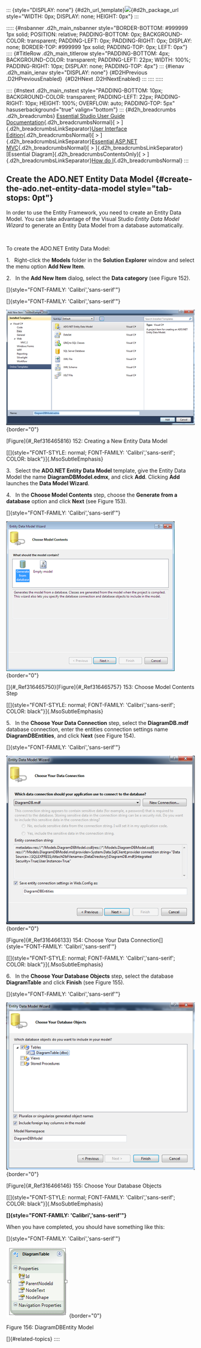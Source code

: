 ::: {style="DISPLAY: none"}
[](ms-xhelp:///?Id=d2h_url_template){#d2h_url_template}![](!package_url!){#d2h_package_url style="WIDTH: 0px; DISPLAY: none; HEIGHT: 0px"}
:::

::::: {#nsbanner .d2h_main_nsbanner style="BORDER-BOTTOM: #999999 1px solid; POSITION: relative; PADDING-BOTTOM: 0px; BACKGROUND-COLOR: transparent; PADDING-LEFT: 0px; PADDING-RIGHT: 0px; DISPLAY: none; BORDER-TOP: #999999 1px solid; PADDING-TOP: 0px; LEFT: 0px"}
:::: {#TitleRow .d2h_main_titlerow style="PADDING-BOTTOM: 4px; BACKGROUND-COLOR: transparent; PADDING-LEFT: 22px; WIDTH: 100%; PADDING-RIGHT: 10px; DISPLAY: none; PADDING-TOP: 4px"}
::: {#ienav .d2h_main_ienav style="DISPLAY: none"}
[](ms-xhelp:///?Id=6746596b-faa6-4d9f-8a3a-03a11aa084dd){#D2HPrevious .D2HPreviousEnabled}  [](ms-xhelp:///?Id=bda76730-fc81-4b1e-9551-b76ee30f0da1){#D2HNext .D2HNextEnabled}
:::
::::
:::::

:::: {#nstext .d2h_main_nstext style="PADDING-BOTTOM: 10px; BACKGROUND-COLOR: transparent; PADDING-LEFT: 22px; PADDING-RIGHT: 10px; HEIGHT: 100%; OVERFLOW: auto; PADDING-TOP: 5px" hasuserbackground="true" valign="bottom"}
::: {#d2h_breadcrumbs .d2h_breadcrumbs}
[Essential Studio User Guide Documentation](ms-xhelp:///?Id=12457748-09e3-4d74-a240-8e049cedf030){.d2h_breadcrumbsNormal}[ \> ]{.d2h_breadcrumbsLinkSeparator}[User Interface Edition](ms-xhelp:///?Id=c29296b7-531c-413b-a0ec-488ca1f7f669){.d2h_breadcrumbsNormal}[ \> ]{.d2h_breadcrumbsLinkSeparator}[Essential ASP.NET MVC](ms-xhelp:///?Id=4b14e7d1-65c4-4f67-b1aa-2c37709905a5){.d2h_breadcrumbsNormal}[ \> ]{.d2h_breadcrumbsLinkSeparator}[Essential Diagram]{.d2h_breadcrumbsContentsOnly}[ \> ]{.d2h_breadcrumbsLinkSeparator}[How do I](ms-xhelp:///?Id=d217e351-1033-4004-81d7-d400a51e195d){.d2h_breadcrumbsNormal}
:::

## Create the ADO.NET Entity Data Model {#create-the-ado.net-entity-data-model style="tab-stops: 0pt"}

In order to use the Entity Framework, you need to create an Entity Data Model. You can take advantage of the Visual Studio *Entity Data Model Wizard* to generate an Entity Data Model from a database automatically.

 

To create the ADO.NET Entity Data Model:

1.   Right-click the **Models** folder in the **Solution Explorer** window and select the menu option **Add New Item**.

2.   In the **Add New Item** dialog, select the **Data category** (see Figure 152).

[]{style="FONT-FAMILY: 'Calibri','sans-serif'"} 

[]{style="FONT-FAMILY: 'Calibri','sans-serif'"} 

![Description: C:\\Users\\maithiliyk\\Desktop\\Capture.PNG](ImagesExt/image70_149.png){border="0"}

[Figure]{#_Ref316465816} 152: Creating a New Entity Data Model

[[]{style="FONT-STYLE: normal; FONT-FAMILY: 'Calibri','sans-serif'; COLOR: black"}]{.MsoSubtleEmphasis} 

3.   Select the **ADO.NET Entity Data Model** template, give the Entity Data Model the name **DiagramDBModel.edmx**, and click **Add**. Clicking **Add** launches the **Data Model Wizard**.

4.   In the **Choose Model Contents** step, choose the **Generate from a database** option and click **Next** (see Figure 153).

[]{style="FONT-FAMILY: 'Calibri','sans-serif'"} 

![](ImagesExt/image70_150.png){border="0"}

[]{#_Ref316465750}[Figure]{#_Ref316465757} 153: Choose Model Contents Step

[[]{style="FONT-STYLE: normal; FONT-FAMILY: 'Calibri','sans-serif'; COLOR: black"}]{.MsoSubtleEmphasis} 

5.   In the **Choose Your Data Connection** step, select the **DiagramDB.mdf** database connection, enter the entities connection settings name **DiagramDBEntities**, and click N**ext** (see Figure 154).

[]{style="FONT-FAMILY: 'Calibri','sans-serif'"} 

![Description: C:\\Users\\maithiliyk\\Desktop\\Capture.PNG](ImagesExt/image70_151.png){border="0"}

[Figure]{#_Ref316466133} 154: Choose Your Data Connection[]{style="FONT-FAMILY: 'Calibri','sans-serif'"}

[[]{style="FONT-STYLE: normal; FONT-FAMILY: 'Calibri','sans-serif'; COLOR: black"}]{.MsoSubtleEmphasis} 

6.   In the **Choose Your Database Objects** step, select the database **DiagramTable** and click **Finish** (see Figure 155).

[]{style="FONT-FAMILY: 'Calibri','sans-serif'"} 

![Description: C:\\Users\\maithiliyk\\Desktop\\Capture.PNG](ImagesExt/image70_152.png){border="0"}

[Figure]{#_Ref316466146} 155: Choose Your Database Objects

[[]{style="FONT-STYLE: normal; FONT-FAMILY: 'Calibri','sans-serif'; COLOR: black"}]{.MsoSubtleEmphasis} 

**[]{style="FONT-FAMILY: 'Calibri','sans-serif'"}** 

When you have completed, you should have something like this:

[]{style="FONT-FAMILY: 'Calibri','sans-serif'"} 

![Description: C:\\Users\\maithiliyk\\Desktop\\Capture.PNG](ImagesExt/image70_153.png){border="0"}

Figure 156: DiagramDBEntity Model

[]{#related-topics}
::::
